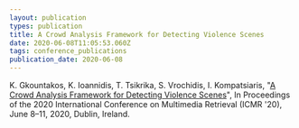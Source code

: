 ```yaml
---
layout: publication
types: publication
title: A Crowd Analysis Framework for Detecting Violence Scenes
date: 2020-06-08T11:05:53.060Z
tags: conference_publications
publication_date: 2020-06-08
---
```

K. Gkountakos, K. Ioannidis, T. Tsikrika, S. Vrochidis, I. Kompatsiaris, "[A Crowd Analysis Framework for Detecting Violence Scenes](https://dl.acm.org/doi/abs/10.1145/3372278.3390725)", In Proceedings of the 2020 International Conference on Multimedia Retrieval (ICMR '20), June 8–11, 2020, Dublin, Ireland.